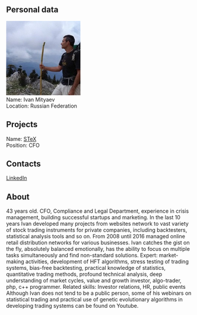 ## Personal data
![ivan mityaev photo](photo/ivan_mityaev.jpg)  
Name:   Ivan Mityaev  
Location: Russian Federation   
## Projects 
Name: [STeX](../projects/stex.md)  
Position: CFO   
## Contacts
[LinkedIn](https://www.linkedin.com/in/ivan-mityaev-305025148/)     
## About
43 years old. CFO, Compliance and Legal Department, experience in crisis management, building successful startups and marketing. In the last 10 years Ivan developed many projects from websites network to vast variety of stock trading instruments for private companies, including backtesters, statistical analysis tools and so on. From 2008 until 2016 managed online retail distribution networks for various businesses. Ivan catches the gist on the fly, absolutely balanced emotionally, has the ability to focus on multiple tasks simultaneously and find non-standard solutions.
Expert: market-making activities, development of HFT algorithms, stress testing of trading systems, bias-free backtesting, practical knowledge of statistics, quantitative trading methods, profound technical analysis, deep understanding of market cycles, value and growth investor, algo-trader, php, c++ programmer.
Related skills: Investor relations, HR, public events
Although Ivan does not tend to be a public person, some of his webinars on statistical trading and practical use of genetic evolutionary algorithms in developing trading systems can be found on Youtube.
